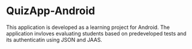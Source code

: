 # QuizApp-Android
This application is developed as a learning project for Android.
The application invloves evaluating students based on predeveloped tests and its authenticatin using JSON and JAAS.


